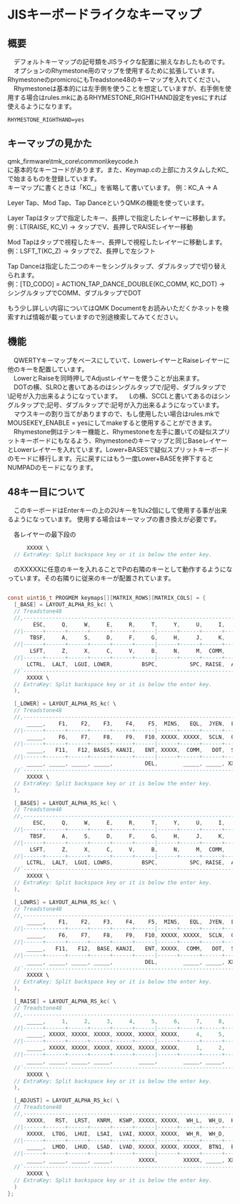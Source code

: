# JISキーボードライクなキーマップ

## 概要

　デフォルトキーマップの記号類をJISライクな配置に揃えなおしたものです。  
　オプションのRhymestone用のマップを使用するために拡張しています。RhymestoneのpromicroにもTreadstone48のキーマップを入れてください。  
　Rhymestoneは基本的には左手側を使うことを想定していますが、右手側を使用する場合はrules.mkにあるRHYMESTONE_RIGHTHAND設定をyesにすれば使えるようになります。  

```RHYMESTONE_RIGHTHAND=yes```

## キーマップの見かた

qmk_firmware\tmk_core\common\keycode.h  
に基本的なキーコードがあります。また、Keymap.cの上部にカスタムしたKC_で始まるものを登録しています。  
キーマップに書くときは「KC_」を省略して書いています。
例：KC_A → A  

Leyer Tap、Mod Tap、Tap DanceというQMKの機能を使っています。  

Layer Tapはタップで指定したキー、長押しで指定したレイヤーに移動します。  
例：LT(RAISE, KC_V) → タップでV、長押しでRAISEレイヤー移動

Mod Tapはタップで視程したキー、長押しで視程したレイヤーに移動します。  
例：LSFT_T(KC_Z) → タップでZ、長押しで左シフト

Tap Danceは指定した二つのキーをシングルタップ、ダブルタップで切り替えられます。  
例：[TD_CODO] = ACTION_TAP_DANCE_DOUBLE(KC_COMM, KC_DOT) → シングルタップでCOMM、ダブルタップでDOT

もう少し詳しい内容についてはQMK Documentをお読みいただくかネットを検索すれば情報が載っていますので別途検索してみてください。  

## 機能

　QWERTYキーマップをベースにしていて、LowerレイヤーとRaiseレイヤーに他のキーを配置しています。  
　LowerとRaiseを同時押しでAdjustレイヤーを使うことが出来ます。  
　DOTの横、SLROと書いてあるのはシングルタップで/記号、ダブルタップで\記号が入力出来るようになっています。
　Lの横、SCCLと書いてあるのはシングルタップで;記号、ダブルタップで:記号が入力出来るようになっています。
　マウスキーの割り当てがありますので、もし使用したい場合はrules.mkでMOUSEKEY_ENABLE = yesにしてmakeすると使用することができます。  
　Rhymestone側はテンキー機能と、Rhymestoneを左手に置いての疑似スプリットキーボードにもなるよう、Rhymestoneのキーマップと同じBaseレイヤーとLowerレイヤーを入れています。Lower+BASESで疑似スプリットキーボードのモードに移行します。元に戻すにはもう一度Lower+BASEを押下するとNUMPADのモードになります。

## 48キー目について

　このキーボードはEnterキーの上の2Uキーを1Ux2個にして使用する事が出来るようになっています。  使用する場合はキーマップの書き換えが必要です。  

　各レイヤーの最下段の

```c
      XXXXX \
  // ExtraKey: Split backspace key or it is below the enter key.
```

　のXXXXXに任意のキーを入れることでPの右隣のキーとして動作するようになっています。その右隣りに従来のキーが配置されています。  

```c

const uint16_t PROGMEM keymaps[][MATRIX_ROWS][MATRIX_COLS] = {
  [_BASE] = LAYOUT_ALPHA_RS_kc( \
  // Treadstone48                                                                                 Rhymestone
  //,------------------------------------------------------------------------------------------.  ----------------------------------.
        ESC,     Q,     W,     E,     R,     T,     Y,     U,     I,     O,     P,         MINS,      P7,    P8,    P9,  PSLS,  NLCK,\
  //|------+------+------+------+------+------|------+------+------+------+------+-------------|  ------+------+------+------+------|
       TBSF,     A,     S,     D,     F,     G,     H,     J,     K,     L,  SCCL,          ENT,      P4,    P5,    P6,  PAST,   TAB,\
  //|------+------+------+------+------+------|------+------+------+------+------+------+------|  ------+------+------+------+------|
       LSFT,     Z,     X,     C,     V,     B,     N,     M,  COMM,   DOT,  SLRO,    UP,             P1,    P2,    P3,  PMNS,  PENT,\
  //|------+------+------+------+------+------|------+------+------+------+------+------+------|  ------+------+------+------+------|
      LCTRL,  LALT,  LGUI, LOWER,         BSPC,          SPC, RAISE,  ALAP,  LEFT,  DOWN,  RGHT,   LOWER,    P0,  PDOT,  PPLS,  BSPC,\
  //`------------------------------------------------------------------------------------------'  ----------------------------------'
      XXXXX \
  // ExtraKey: Split backspace key or it is below the enter key.
  ),

  [_LOWER] = LAYOUT_ALPHA_RS_kc( \
  // Treadstone48                                                                                 Rhymestone
  //,------------------------------------------------------------------------------------------.  ----------------------------------.
      _____,    F1,    F2,    F3,    F4,    F5,  MINS,   EQL,  JYEN,  LBRC,  RBRC,          DEL,       A,     B,     C,  JYEN,  HASH,\
  //|------+------+------+------+------+------|------+------+------+------+------+-------------|  ------+------+------+------+------|
      _____,    F6,    F7,    F8,    F9,   F10, XXXXX, XXXXX,  SCLN,  QUOT,  BSLS,        _____,       D,     E,     F,  PERC,  SFUC,\
  //|------+------+------+------+------+------|------+------+------+------+------+------+------|  ------+------+------+------+------|
      _____,   F11,   F12, BASES, KANJI,   ENT, XXXXX,  COMM,   DOT,  SLSH,    RO,  PGUP,           RSBR,  REBR,  RBRC,  QUOT, _____,\
  //|------+------+------+------+------+------|------+------+------+------+------+------+------|  ------+------+------+------+------|
      _____, _____, _____, _____,          DEL,        _____, _____, XXXXX,  HOME,  PGDN,   END,   _____, XXXXX,  COMM,  JEQL,   DEL,\
  //`------------------------------------------------------------------------------------------'  ----------------------------------'
      XXXXX \
  // ExtraKey: Split backspace key or it is below the enter key.
  ),

  [_BASES] = LAYOUT_ALPHA_RS_kc( \
  // Treadstone48                                                                                 Rhymestone
  //,------------------------------------------------------------------------------------------.  ----------------------------------.
        ESC,     Q,     W,     E,     R,     T,     Y,     U,     I,     O,     P,         MINS,       Q,     W,     E,     R,     T,\
  //|------+------+------+------+------+------|------+------+------+------+------+-------------|  ------+------+------+------+------|
       TBSF,     A,     S,     D,     F,     G,     H,     J,     K,     L,  SCCL,          ENT,       A,     S,     D,     F,     G,\
  //|------+------+------+------+------+------|------+------+------+------+------+------+------|  ------+------+------+------+------|
       LSFT,     Z,     X,     C,     V,     B,     N,     M,  COMM,   DOT,  SLRO,    UP,           ZSFT,     X,     C,     V,     B,\
  //|------+------+------+------+------+------|------+------+------+------+------+------+------|  ------+------+------+------+------|
      LCTRL,  LALT,  LGUI, LOWRS,         BSPC,          SPC, RAISE,  ALAP,  LEFT,  DOWN,  RGHT,    ESCT,  TBAL,  LGUI, LOWRS,  BSPC,\
  //`------------------------------------------------------------------------------------------'  ----------------------------------'
      XXXXX \
  // ExtraKey: Split backspace key or it is below the enter key.
  ),

  [_LOWRS] = LAYOUT_ALPHA_RS_kc( \
  // Treadstone48                                                                                 Rhymestone
  //,------------------------------------------------------------------------------------------.  ----------------------------------.
      _____,    F1,    F2,    F3,    F4,    F5,  MINS,   EQL,  JYEN,  LBRC,  RBRC,          DEL,      F1,    F2,    F3,    F4,    F5,\
  //|------+------+------+------+------+------|------+------+------+------+------+-------------|  ------+------+------+------+------|
      _____,    F6,    F7,    F8,    F9,   F10, XXXXX, XXXXX,  SCLN,  QUOT,  BSLS,        _____,      F6,    F7,    F8,    F9,   F10,\
  //|------+------+------+------+------+------|------+------+------+------+------+------+------|  ------+------+------+------+------|
      _____,   F11,   F12,  BASE, KANJI,   ENT, XXXXX,  COMM,   DOT,  SLSH,    RO,  PGUP,           11SF,   F12,  BASE, KANJI,   ENT,\
  //|------+------+------+------+------+------|------+------+------+------+------+------+------|  ------+------+------+------+------|
      _____, _____, _____, _____,          DEL,        _____, _____, XXXXX,  HOME,  PGDN,   END,   _____, _____, _____, _____,   DEL,\
  //`------------------------------------------------------------------------------------------'  ----------------------------------'
      XXXXX \
  // ExtraKey: Split backspace key or it is below the enter key.
  ),

  [_RAISE] = LAYOUT_ALPHA_RS_kc( \
  // Treadstone48                                                                                 Rhymestone
  //,------------------------------------------------------------------------------------------.  ----------------------------------.
      _____,     1,     2,     3,     4,     5,     6,     7,     8,     9,     0,        XXXXX,   XXXXX, XXXXX, XXXXX, XXXXX, XXXXX,\
  //|------+------+------+------+------+------|------+------+------+------+------+-------------|  ------+------+------+------+------|
      _____, XXXXX, XXXXX, XXXXX, XXXXX, XXXXX, XXXXX,     4,     5,     6,  QUOT,        _____,   XXXXX, XXXXX, XXXXX, XXXXX, XXXXX,\
  //|------+------+------+------+------+------|------+------+------+------+------+------+------|  ------+------+------+------+------|
      _____, XXXXX, XXXXX, XXXXX, XXXXX, XXXXX, XXXXX,     1,     2,     3,    RO, XXXXX,          XXXXX, XXXXX, XXXXX, XXXXX, XXXXX,\
  //|------+------+------+------+------+------|------+------+------+------+------+------+------|  ------+------+------+------+------|
      _____, _____, _____, _____,        _____,        _____, _____,     0,   DOT,  COMM,  SLSH,   XXXXX, XXXXX, XXXXX, XXXXX, XXXXX,\
  //`------------------------------------------------------------------------------------------'  ----------------------------------'
      XXXXX \
  // ExtraKey: Split backspace key or it is below the enter key.
  ),

  [_ADJUST] = LAYOUT_ALPHA_RS_kc( \
  // Treadstone48                                                                                 Rhymestone
  //,------------------------------------------------------------------------------------------.  ----------------------------------.
      XXXXX,   RST,  LRST,  KNRM,  KSWP, XXXXX, XXXXX,  WH_L,  WH_U,  HOME,  PGUP,        XXXXX,   XXXXX, XXXXX, XXXXX, XXXXX, XXXXX,\
  //|------+------+------+------+------+------|------+------+------+------+------+-------------|  ------+------+------+------+------|
      XXXXX,  LTOG,  LHUI,  LSAI,  LVAI, XXXXX, XXXXX,  WH_R,  WH_D,   END,  PGDN,        XXXXX,   XXXXX, XXXXX, XXXXX, XXXXX, XXXXX,\
  //|------+------+------+------+------+------|------+------+------+------+------+------+------|  ------+------+------+------+------|
      _____,  LMOD,  LHUD,  LSAD,  LVAD, XXXXX, XXXXX, XXXXX,  BTN1,  BTN2, XXXXX,  MS_U,          XXXXX, XXXXX, XXXXX, XXXXX, XXXXX,\
  //|------+------+------+------+------+------|------+------+------+------+------+------+------|  ------+------+------+------+------|
      _____, _____, _____, _____,        XXXXX,        XXXXX, _____, XXXXX,  MS_L,  MS_D,  MS_R,   XXXXX, XXXXX, XXXXX, XXXXX, XXXXX,\
  //`------------------------------------------------------------------------------------------'  ----------------------------------'
      XXXXX \
  // ExtraKey: Split backspace key or it is below the enter key.
  )
};

```
